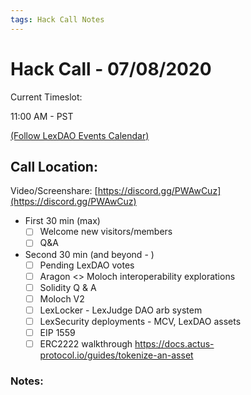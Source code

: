 ```yaml
---
tags: Hack Call Notes
---
```


# Hack Call - 07/08/2020

Current Timeslot: 

11:00 AM - PST 

[(Follow LexDAO Events Calendar)](https://calendar.google.com/calendar?cid=anVyaXNwcm9qZWN0LmlvXzdyNzdrbHVwMGdmMGJodWJrMmo3bmEwc21jQGdyb3VwLmNhbGVuZGFyLmdvb2dsZS5jb20)

## Call Location:

Video/Screenshare: [https://discord.gg/PWAwCuz](https://discord.gg/PWAwCuz)

- First 30 min (max)
    - [ ]  Welcome new visitors/members
    - [ ]  Q&A

- Second 30 min (and beyond - )
    - [ ]  Pending LexDAO votes
    - [ ] Aragon <> Moloch interoperability explorations
    - [ ]  Solidity Q & A
    - [ ]  Moloch V2
    - [ ]  LexLocker - LexJudge DAO arb system 
    - [ ]  LexSecurity deployments - MCV, LexDAO assets
    - [ ]  EIP 1559
    - [ ]  ERC2222 walkthrough https://docs.actus-protocol.io/guides/tokenize-an-asset
        
### Notes:
